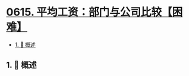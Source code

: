 # [0615. 平均工资：部门与公司比较【困难】](https://github.com/Tdahuyou/TNotes.leetcode/tree/main/notes/0615.%20%E5%B9%B3%E5%9D%87%E5%B7%A5%E8%B5%84%EF%BC%9A%E9%83%A8%E9%97%A8%E4%B8%8E%E5%85%AC%E5%8F%B8%E6%AF%94%E8%BE%83%E3%80%90%E5%9B%B0%E9%9A%BE%E3%80%91)

<!-- region:toc -->

- [1. 📝 概述](#1--概述)

<!-- endregion:toc -->

## 1. 📝 概述
